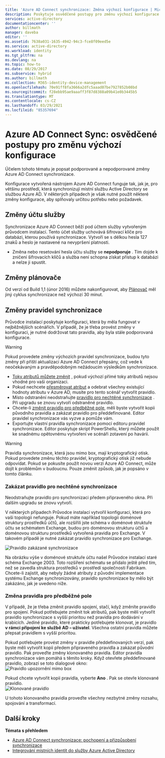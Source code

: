 ```yaml
---
title: 'Azure AD Connect synchronizace: Změna výchozí konfigurace | Microsoft Docs'
description: Poskytuje osvědčené postupy pro změnu výchozí konfigurace Azure AD Connect synchronizace.
services: active-directory
documentationcenter: ''
author: billmath
manager: daveba
editor: ''
ms.assetid: 7638a031-1635-4942-94c3-fce8f09eed5e
ms.service: active-directory
ms.workload: identity
ms.tgt_pltfrm: na
ms.devlang: na
ms.topic: how-to
ms.date: 08/29/2017
ms.subservice: hybrid
ms.author: billmath
ms.collection: M365-identity-device-management
ms.openlocfilehash: 70e91ff8fa3666a2dfc5aaad07be7927852b08bd
ms.sourcegitcommit: f28ebb95ae9aaaff3f87d8388a09b41e0b3445b5
ms.translationtype: MT
ms.contentlocale: cs-CZ
ms.lasthandoff: 03/29/2021
ms.locfileid: "85357694"
---
```

# <a name="azure-ad-connect-sync-best-practices-for-changing-the-default-configuration"></a>Azure AD Connect Sync: osvědčené postupy pro změnu výchozí konfigurace
Účelem tohoto tématu je popsat podporované a nepodporované změny Azure AD Connect synchronizace.

Konfigurace vytvořená nástrojem Azure AD Connect funguje tak, jak je, pro většinu prostředí, která synchronizují místní službu Active Directory se službou Azure AD. V některých případech je však nutné použít některé změny konfigurace, aby splňovaly určitou potřebu nebo požadavek.

## <a name="changes-to-the-service-account"></a>Změny účtu služby
Synchronizace Azure AD Connect běží pod účtem služby vytvořeným průvodcem instalací. Tento účet služby uchovává šifrovací klíče pro databázi, kterou používá synchronizace. Vytvoří se s délkou hesla 127 znaků a heslo je nastavené na nevypršení platnosti.

* Změna nebo resetování hesla účtu služby se **nepodporuje** . Tím dojde k zničení šifrovacích klíčů a služba není schopna získat přístup k databázi a nelze ji spustit.

## <a name="changes-to-the-scheduler"></a>Změny plánovače
Od verzí od Build 1,1 (únor 2016) můžete nakonfigurovat, aby [Plánovač](how-to-connect-sync-feature-scheduler.md) měl jiný cyklus synchronizace než výchozí 30 minut.

## <a name="changes-to-synchronization-rules"></a>Změny pravidel synchronizace
Průvodce instalací poskytuje konfiguraci, která by měla fungovat v nejběžnějších scénářích. V případě, že je třeba provést změny v konfiguraci, je nutné dodržovat tato pravidla, aby byla stále podporovaná konfigurace.

> [!WARNING]
> Pokud provedete změny výchozích pravidel synchronizace, budou tyto změny při příští aktualizaci Azure AD Connect přepsány, což vede k neočekávaným a pravděpodobným nežádoucím výsledkům synchronizace.

* [Toky atributů můžete změnit](how-to-connect-sync-change-the-configuration.md#other-common-attribute-flow-changes) , pokud výchozí přímé toky atributů nejsou vhodné pro vaši organizaci.
* Pokud nechcete [přesměrovat atribut](how-to-connect-sync-change-the-configuration.md#do-not-flow-an-attribute) a odebrat všechny existující hodnoty atributu v Azure AD, musíte pro tento scénář vytvořit pravidlo.
* Místo odstranění neodstraňujte [pravidlo pro nechtěné synchronizace](#disable-an-unwanted-sync-rule) . Při upgradu se znovu vytvoří odstraněné pravidlo.
* Chcete-li [změnit pravidlo pro předběžné pole](#change-an-out-of-box-rule), měli byste vytvořit kopii původního pravidla a zakázat pravidlo pro předdefinované. Editor pravidel synchronizace vás vyzve a pomůže vám.
* Exportujte vlastní pravidla synchronizace pomocí editoru pravidel synchronizace. Editor poskytuje skript PowerShellu, který můžete použít ke snadnému opětovnému vytvoření ve scénáři zotavení po havárii.

> [!WARNING]
> Pravidla synchronizace, která jsou mimo box, mají kryptografický otisk. Pokud provedete změnu těchto pravidel, kryptografický otisk již nebude odpovídat. Pokud se pokusíte použít novou verzi Azure AD Connect, může dojít k problémům v budoucnu. Pouze změnit způsob, jak je popsáno v tomto článku.

### <a name="disable-an-unwanted-sync-rule"></a>Zakázat pravidlo pro nechtěné synchronizace
Neodstraňujte pravidlo pro synchronizaci předem připraveného okna. Při dalším upgradu se znovu vytvoří.

V některých případech Průvodce instalací vytvořil konfiguraci, která pro vaši topologii nefunguje. Pokud máte například topologii doménové struktury prostředků účtů, ale rozšířili jste schéma v doménové struktuře účtu se schématem Exchange, budou pro doménovou strukturu účtů a doménovou strukturu prostředků vytvořená pravidla pro Exchange. V takovém případě je nutné zakázat pravidlo synchronizace pro Exchange.

![Pravidlo zakázané synchronizace](./media/how-to-connect-sync-best-practices-changing-default-configuration/exchangedisabledrule.png)

Na obrázku výše v doménové struktuře účtu našel Průvodce instalací staré schéma Exchange 2003. Toto rozšíření schématu se přidalo ještě před tím, než se zavedla struktura prostředků v prostředí společnosti Fabrikam. Chcete-li zajistit, aby nebyly žádné atributy z původní implementace systému Exchange synchronizovány, pravidlo synchronizace by mělo být zakázáno, jak je uvedeno níže.

### <a name="change-an-out-of-box-rule"></a>Změna pravidla pro předběžné pole
V případě, že je třeba změnit pravidlo spojení, stačí, když změníte pravidlo pro spojení. Pokud potřebujete změnit tok atributů, pak byste měli vytvořit pravidlo synchronizace s vyšší prioritou než pravidla pro dodávání v krabicích. Jediné pravidlo, které prakticky potřebujete klonovat, je pravidlo **v rámci připojení ke službě AD – uživatel**. Všechna ostatní pravidla můžete přepsat pravidlem s vyšší prioritou.

Pokud potřebujete provést změny v pravidle předdefinovaných verzí, pak byste měli vytvořit kopii předem připraveného pravidla a zakázat původní pravidlo. Pak proveďte změny klonovaného pravidla. Editor pravidla synchronizace vám pomáhá s těmito kroky. Když otevřete předdefinované pravidlo, zobrazí se toto dialogové okno:  
![Pravidlo upozornění mimo box](./media/how-to-connect-sync-best-practices-changing-default-configuration/warningoutofboxrule.png)

Pokud chcete vytvořit kopii pravidla, vyberte **Ano** . Pak se otevře klonované pravidlo.  
![Klonované pravidlo](./media/how-to-connect-sync-best-practices-changing-default-configuration/clonedrule.png)

U tohoto klonovaného pravidla proveďte všechny nezbytné změny rozsahu, spojování a transformací.

## <a name="next-steps"></a>Další kroky
**Témata s přehledem**

* [Azure AD Connect synchronizace: pochopení a přizpůsobení synchronizace](how-to-connect-sync-whatis.md)
* [Integrování místních identit do služby Azure Active Directory](whatis-hybrid-identity.md)
